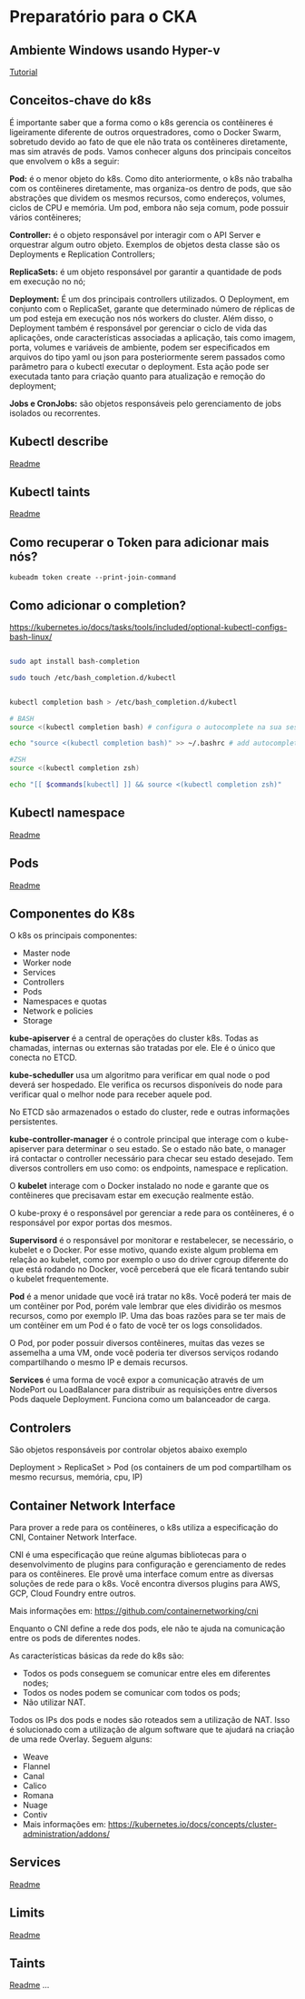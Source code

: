 # Preparatório para o CKA


## Ambiente Windows usando Hyper-v

[Tutorial](hyper-v/README.md)


## Conceitos-chave do k8s
É importante saber que a forma como o k8s gerencia os contêineres é ligeiramente diferente de outros orquestradores, como o Docker Swarm, sobretudo devido ao fato de que ele não trata os contêineres diretamente, mas sim através de pods. Vamos conhecer alguns dos principais conceitos que envolvem o k8s a seguir:

**Pod:** é o menor objeto do k8s. Como dito anteriormente, o k8s não trabalha com os contêineres diretamente, mas organiza-os dentro de pods, que são abstrações que dividem os mesmos recursos, como endereços, volumes, ciclos de CPU e memória. Um pod, embora não seja comum, pode possuir vários contêineres;

**Controller:** é o objeto responsável por interagir com o API Server e orquestrar algum outro objeto. Exemplos de objetos desta classe são os Deployments e Replication Controllers;

**ReplicaSets:** é um objeto responsável por garantir a quantidade de pods em execução no nó;

**Deployment:** É um dos principais controllers utilizados. O Deployment, em conjunto com o ReplicaSet, garante que determinado número de réplicas de um pod esteja em execução nos nós workers do cluster. Além disso, o Deployment também é responsável por gerenciar o ciclo de vida das aplicações, onde características associadas a aplicação, tais como imagem, porta, volumes e variáveis de ambiente, podem ser especificados em arquivos do tipo yaml ou json para posteriormente serem passados como parâmetro para o kubectl executar o deployment. Esta ação pode ser executada tanto para criação quanto para atualização e remoção do deployment;

**Jobs e CronJobs:** são objetos responsáveis pelo gerenciamento de jobs isolados ou recorrentes.


## Kubectl describe

[Readme](kube-describe.md)

## Kubectl taints

[Readme](kube-taints.md)


## Como recuperar o Token para adicionar mais nós?

```
kubeadm token create --print-join-command 
``` 


## Como adicionar o completion?

https://kubernetes.io/docs/tasks/tools/included/optional-kubectl-configs-bash-linux/


```bash

sudo apt install bash-completion

sudo touch /etc/bash_completion.d/kubectl


kubectl completion bash > /etc/bash_completion.d/kubectl

# BASH
source <(kubectl completion bash) # configura o autocomplete na sua sessão atual (antes, certifique-se de ter instalado o pacote bash-completion).

echo "source <(kubectl completion bash)" >> ~/.bashrc # add autocomplete permanentemente ao seu shell.

#ZSH
source <(kubectl completion zsh)

echo "[[ $commands[kubectl] ]] && source <(kubectl completion zsh)"

```

## Kubectl namespace

[Readme](kube-namespace.md)


## Pods

[Readme](kube-pods.md)


## Componentes do K8s

O k8s os principais componentes:

* Master node
* Worker node
* Services
* Controllers
* Pods
* Namespaces e quotas
* Network e policies
* Storage

**kube-apiserver** é a central de operações do cluster k8s. Todas as chamadas, internas ou externas são tratadas por ele. Ele é o único que conecta no ETCD.

**kube-scheduller** usa um algoritmo para verificar em qual node o pod deverá ser hospedado. Ele verifica os recursos disponíveis do node para verificar qual o melhor node para receber aquele pod.

No ETCD são armazenados o estado do cluster, rede e outras informações persistentes.

**kube-controller-manager** é o controle principal que interage com o kube-apiserver para determinar o seu estado. Se o estado não bate, o manager irá contactar o controller necessário para checar seu estado desejado. Tem diversos controllers em uso como: os endpoints, namespace e replication.

O **kubelet** interage com o Docker instalado no node e garante que os contêineres que precisavam estar em execução realmente estão.

O kube-proxy é o responsável por gerenciar a rede para os contêineres, é o responsável por expor portas dos mesmos.

**Supervisord** é o responsável por monitorar e restabelecer, se necessário, o kubelet e o Docker. Por esse motivo, quando existe algum problema em relação ao kubelet, como por exemplo o uso do driver cgroup diferente do que está rodando no Docker, você perceberá que ele ficará tentando subir o kubelet frequentemente.

**Pod** é a menor unidade que você irá tratar no k8s. Você poderá ter mais de um contêiner por Pod, porém vale lembrar que eles dividirão os mesmos recursos, como por exemplo IP. Uma das boas razões para se ter mais de um contêiner em um Pod é o fato de você ter os logs consolidados.

O Pod, por poder possuir diversos contêineres, muitas das vezes se assemelha a uma VM, onde você poderia ter diversos serviços rodando compartilhando o mesmo IP e demais recursos.

**Services** é uma forma de você expor a comunicação através de um NodePort ou LoadBalancer para distribuir as requisições entre diversos Pods daquele Deployment. Funciona como um balanceador de carga.


## Controlers 

São objetos responsáveis por controlar objetos abaixo exemplo

Deployment > ReplicaSet > Pod (os containers de um pod compartilham os mesmo recursus, memória, cpu, IP)

## Container Network Interface
Para prover a rede para os contêineres, o k8s utiliza a especificação do CNI, Container Network Interface.

CNI é uma especificação que reúne algumas bibliotecas para o desenvolvimento de plugins para configuração e gerenciamento de redes para os contêineres. Ele provê uma interface comum entre as diversas soluções de rede para o k8s. Você encontra diversos plugins para AWS, GCP, Cloud Foundry entre outros.

Mais informações em: https://github.com/containernetworking/cni

Enquanto o CNI define a rede dos pods, ele não te ajuda na comunicação entre os pods de diferentes nodes.

As características básicas da rede do k8s são:

* Todos os pods conseguem se comunicar entre eles em diferentes nodes;
* Todos os nodes podem se comunicar com todos os pods;
* Não utilizar NAT.

Todos os IPs dos pods e nodes são roteados sem a utilização de NAT. Isso é solucionado com a utilização de algum software que te ajudará na criação de uma rede Overlay. Seguem alguns:

* Weave
* Flannel
* Canal
* Calico
* Romana
* Nuage
* Contiv
* Mais informações em: https://kubernetes.io/docs/concepts/cluster-administration/addons/



## Services

[Readme](kube-service.md)


## Limits

[Readme](kube-limits.md)


## Taints

[Readme](kube-limits.md)
...


